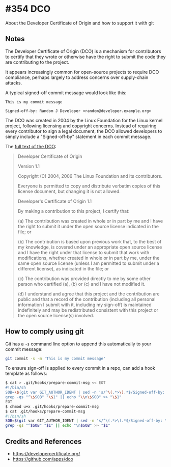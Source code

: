 # #354 DCO

About the Developer Certificate of Origin and how to support it with git

## Notes

The Developer Certificate of Origin (DCO) is a mechanism for contributors to certify that they wrote or otherwise have the right to submit the code they are contributing to the project.

It appears increasingly common for open-source projects to require DCO compliance,
perhaps largely to address concerns over supply-chain attacks.

A typical signed-off commit message would look like this:

```text
This is my commit message

Signed-off-by: Random J Developer <random@developer.example.org>
```

The DCO was created in 2004 by the Linux Foundation for the Linux kernel project, following licensing and copyright concerns. Instead of requiring every contributor to sign a legal document, the DCO allowed developers to simply include a "Signed-off-by" statement in each commit message.

The [full text of the DCO](https://developercertificate.org/):

> Developer Certificate of Origin
>
> Version 1.1
>
>Copyright (C) 2004, 2006 The Linux Foundation and its contributors.
>
> Everyone is permitted to copy and distribute verbatim copies of this
> license document, but changing it is not allowed.
>
> Developer's Certificate of Origin 1.1
>
> By making a contribution to this project, I certify that:
>
> (a) The contribution was created in whole or in part by me and I
> have the right to submit it under the open source license
> indicated in the file; or
>
> (b) The contribution is based upon previous work that, to the best
> of my knowledge, is covered under an appropriate open source
> license and I have the right under that license to submit that
> work with modifications, whether created in whole or in part
> by me, under the same open source license (unless I am
> permitted to submit under a different license), as indicated
> in the file; or
>
> (c) The contribution was provided directly to me by some other
> person who certified (a), (b) or (c) and I have not modified
> it.
>
> (d) I understand and agree that this project and the contribution
> are public and that a record of the contribution (including all
> personal information I submit with it, including my sign-off) is
> maintained indefinitely and may be redistributed consistent with
> this project or the open source license(s) involved.

## How to comply using git

Git has a `-s` command line option to append this automatically to your commit message:

```sh
git commit -s -m 'This is my commit message'
```

To ensure sign-off is applied to every commit in a repo, can add a hook template as follows:

```sh
$ cat > .git/hooks/prepare-commit-msg << EOT
#!/bin/sh
SOB=\$(git var GIT_AUTHOR_IDENT | sed -n 's/^\(.*>\).*$/Signed-off-by: \1/p')
grep -qs "^\$SOB" "\$1" || echo "\\n\$SOB" >> "\$1"
EOT
$ chmod u+x .git/hooks/prepare-commit-msg
$ cat .git/hooks/prepare-commit-msg
#!/bin/sh
SOB=$(git var GIT_AUTHOR_IDENT | sed -n 's/^\(.*>\).*$/Signed-off-by: \1/p')
grep -qs "^$SOB" "$1" || echo "\n$SOB" >> "$1"
```

## Credits and References

* <https://developercertificate.org/>
* <https://github.com/apps/dco>
